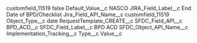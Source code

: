 <?xml version="1.0" encoding="UTF-8"?>
<CustomMetadata xmlns="http://soap.sforce.com/2006/04/metadata" xmlns:xsi="http://www.w3.org/2001/XMLSchema-instance" xmlns:xsd="http://www.w3.org/2001/XMLSchema">
    <label>customfield_11519</label>
    <protected>false</protected>
    <values>
        <field>Default_Value__c</field>
        <value xsi:type="xsd:string">NASCO</value>
    </values>
    <values>
        <field>JIRA_Field_Label__c</field>
        <value xsi:type="xsd:string">End Date of BPD/Checklist</value>
    </values>
    <values>
        <field>Jira_Field_API_Name__c</field>
        <value xsi:type="xsd:string">customfield_11519</value>
    </values>
    <values>
        <field>Object_Type__c</field>
        <value xsi:type="xsd:string">date</value>
    </values>
    <values>
        <field>RequestTemplate_CREATE__c</field>
        <value xsi:nil="true"/>
    </values>
    <values>
        <field>SFDC_Field_API__c</field>
        <value xsi:type="xsd:string">BPD_ACD__c</value>
    </values>
    <values>
        <field>SFDC_Field_Label__c</field>
        <value xsi:type="xsd:string">BPD ACD</value>
    </values>
    <values>
        <field>SFDC_Object_API_Name__c</field>
        <value xsi:type="xsd:string">Implementation_Tracking__c</value>
    </values>
    <values>
        <field>Type__c</field>
        <value xsi:nil="true"/>
    </values>
    <values>
        <field>Value__c</field>
        <value xsi:nil="true"/>
    </values>
</CustomMetadata>
